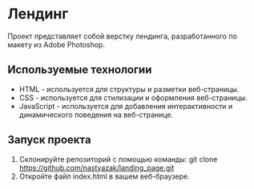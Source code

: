 # Лендинг
Проект представляет собой верстку лендинга, разработанного по макету из Adobe Photoshop. 
## Используемые технологии
- HTML - используется для структуры и разметки веб-страницы.
- CSS - используется для стилизации и оформления веб-страницы.
- JavaScript - используется для добавления интерактивности и динамического поведения на веб-странице.
## Запуск проекта
1. Склонируйте репозиторий с помощью команды:
   git clone https://github.com/nastyazak/landing_page.git
2. Откройте файл index.html в вашем веб-браузере.
